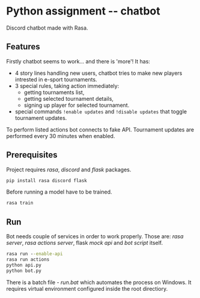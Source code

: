 # Python assignment -- chatbot

Discord chatbot made with Rasa.

## Features

Firstly chatbot seems to work... and there is 'more'! It has:

- 4 story lines handling new users, chatbot tries to make new players intrested in e-sport tournaments.
- 3 special rules, taking action immediately:
    - getting tournaments list,
    - getting selected tournament details,
    - signing up player for selected tournament.
- special commands ```!enable updates``` and ```!disable updates``` that toggle tournament updates.

To perform listed actions bot connects to fake API. 
Tournament updates are performed every 30 minutes when enabled. 

## Prerequisites

Project requires *rasa*, *discord* and *flask* packages.

```cmd
pip install rasa discord flask
```

Before running a model have to be trained.

```cmd
rasa train
```

## Run

Bot needs couple of services in order to work properly. Those are: *rasa server*, *rasa actions server*, flask *mock api* and *bot script* itself.

```cmd
rasa run --enable-api
rasa run actions
python api.py
python bot.py
```

There is a batch file - *run.bat* which automates the process on Windows. It requires virtual environment configured inside the root directiory. 
